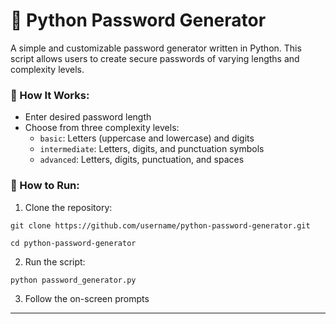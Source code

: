 # 🔐 Python Password Generator

A simple and customizable password generator written in Python. This script allows users to create secure passwords of varying lengths and complexity levels.

### 🧠 How It Works:

- Enter desired password length
- Choose from three complexity levels:
  - `basic`: Letters (uppercase and lowercase) and digits
  - `intermediate`: Letters, digits, and punctuation symbols
  - `advanced`: Letters, digits, punctuation, and spaces

### 🚀 How to Run:

1. Clone the repository:

`git clone https://github.com/username/python-password-generator.git`

`cd python-password-generator`

2. Run the script:

`python password_generator.py`

3. Follow the on-screen prompts
---
